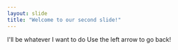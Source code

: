 ```yaml
---
layout: slide
title: "Welcome to our second slide!"
---
```

I'll be whatever I want to do
Use the left arrow to go back!
